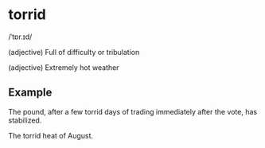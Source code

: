 # torrid

/ˈtɒr.ɪd/

(adjective) Full of difficulty or tribulation

(adjective) Extremely hot weather

## Example

The pound, after a few torrid days of trading immediately after the vote, has stabilized.

The torrid heat of August.
